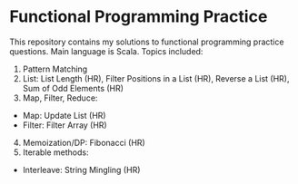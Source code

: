 # Functional Programming Practice
This repository contains my solutions to functional programming practice questions. Main language is Scala. Topics included:
1. Pattern Matching
2. List: List Length (HR), Filter Positions in a List (HR), Reverse a List (HR), Sum of Odd Elements (HR)
3. Map, Filter, Reduce:
  * Map: Update List (HR)
  * Filter: Filter Array (HR)
4. Memoization/DP: Fibonacci (HR)
5. Iterable methods:
  * Interleave: String Mingling (HR)
